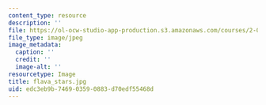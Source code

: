 ```yaml
---
content_type: resource
description: ''
file: https://ol-ocw-studio-app-production.s3.amazonaws.com/courses/2-00b-toy-product-design-spring-2008/edc3eb9b746903590883d70edf55468d_flava_stars.jpg
file_type: image/jpeg
image_metadata:
  caption: ''
  credit: ''
  image-alt: ''
resourcetype: Image
title: flava_stars.jpg
uid: edc3eb9b-7469-0359-0883-d70edf55468d
---
```

